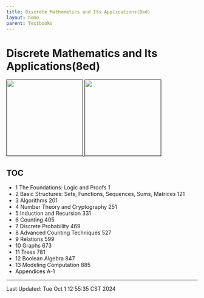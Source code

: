 ```yaml
---
title: Discrete Mathematics and Its Applications(8ed)
layout: home
parent: Textbooks
---
```

# Discrete Mathematics and Its Applications(8ed)

<div>
	<a href="https://www.mheducation.com/highered/product/discrete-mathematics-applications-rosen/M9781259676512.html">
		<img src="https://www.mheducation.com/cover-images/Webp_400-wide/125967651X.webp" style="height: 200px;" border="1">
	</a>
	<a href="https://course.cmpreading.com/web/teachRes/detail/4712/207">
		<img src="https://course.cmpreading.com/resource/access/L29wZW5yZXNvdXJjZXMvdGVhY2hfZWJvb2svaW1hZ2UvMjAxOS8xMi96aXAvNzQwYTdjY2E5ODJkZGNmYjBkNjc4NzczN2Q0ZmQ4M2VfMjU2LmpwZWck56a75pWj5pWw5a2m5Y-K5YW25bqU55So77yI6Iux77yJIEExLmpwZw==" style="height: 200px;" border="1">
	</a>
</div>

## TOC

- 1  The Foundations: Logic and Proofs  1
- 2  Basic Structures: Sets, Functions, Sequences, Sums, Matrices  121
- 3  Algorithms  201
- 4  Number Theory and Cryptography  251
- 5  Induction and Recursion  331
- 6  Counting  405
- 7  Discrete Probability  469
- 8  Advanced Counting Techniques  527
- 9  Relations  599
- 10  Graphs  673
- 11  Trees  781
- 12  Boolean Algebra  847
- 13  Modeling Computation  885
- Appendices  A-1

---

Last Updated: Tue Oct  1 12:55:35 CST 2024